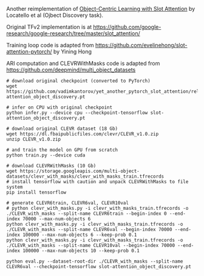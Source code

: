 Another reimplementation of [Object-Centric Learning with Slot Attention](https://arxiv.org/abs/2006.15055) by Locatello et al (Ojbect Discovery task).

Original TFv2 implementation is at https://github.com/google-research/google-research/tree/master/slot_attention/

Training loop code is adapted from https://github.com/evelinehong/slot-attention-pytorch/ by Yining Hong

ARI computation and CLEVRWithMasks code is adapted from https://github.com/deepmind/multi_object_datasets

```shell
# download original checkpoint (converted to PyTorch)
wget https://github.com/vadimkantorov/yet_another_pytorch_slot_attention/releases/download/data/slot-attention_object_discovery.pt

# infer on CPU with original checkpoint
python infer.py --device cpu --checkpoint-tensorflow slot-attention_object_discovery.pt

# download original CLEVR dataset (18 Gb)
wget https://dl.fbaipublicfiles.com/clevr/CLEVR_v1.0.zip
unzip CLEVR_v1.0.zip

# and train the model on GPU from scratch
python train.py --device cuda

# download CLEVRWithMasks (10 Gb)
wget https://storage.googleapis.com/multi-object-datasets/clevr_with_masks/clevr_with_masks_train.tfrecords
# install tensorflow with caution and unpack CLEVRWithMasks to file system
pip install tensorflow

# generate CLEVR6train, CLEVR6val, CLEVR10val
# python clevr_with_masks.py -i clevr_with_masks_train.tfrecords -o ./CLEVR_with_masks --split-name CLEVR6train --begin-index 0 --end-index 70000 --max-num-objects 6
python clevr_with_masks.py -i clevr_with_masks_train.tfrecords -o ./CLEVR_with_masks --split-name CLEVR6val --begin-index 70000 --end-index 100000 --max-num-objects 6 --keep-prob 0.1
python clevr_with_masks.py -i clevr_with_masks_train.tfrecords -o ./CLEVR_with_masks --split-name CLEVR10val --begin-index 70000 --end-index 100000 --max-num-objects 10 --keep-prob 0.1

python eval.py --dataset-root-dir ./CLEVR_with_masks --split-name CLEVR6val --checkpoint-tensorflow slot-attention_object_discovery.pt
```
